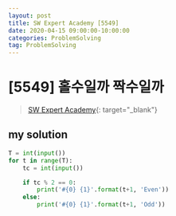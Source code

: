 ```yaml
---
layout: post
title: SW Expert Academy [5549]
date: 2020-04-15 09:00:00-10:00:00
categories: ProblemSolving
tag: ProblemSolving
---
```


# [5549] 홀수일까 짝수일까
> [SW Expert Academy](https://swexpertacademy.com/main/main.do){: target="_blank"}

## my solution
```python
T = int(input())
for t in range(T):
    tc = int(input())

    if tc % 2 == 0:
        print('#{0} {1}'.format(t+1, 'Even'))
    else:
        print('#{0} {1}'.format(t+1, 'Odd'))
```

